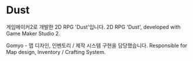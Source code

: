 # Dust
게임메이커2로 개발한 2D RPG 'Dust'입니다. 2D RPG 'Dust', developed with Game Maker Studio 2.

Gomyo - 맵 디자인, 인벤토리 / 제작 시스템 구현을 담당했습니다. Responsible for Map design, Inventory / Crafting System.
